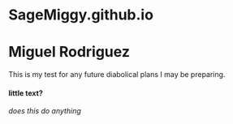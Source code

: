 # SageMiggy.github.io
# Miguel Rodriguez
This is my test for any future diabolical plans I may be preparing. 
#### little text?
_does this do anything_


